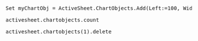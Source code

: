 <pre>
Set myChartObj = ActiveSheet.ChartObjects.Add(Left:=100, Width:=375, Top:=75, Height:=225)

activesheet.chartobjects.count

activesheet.chartobjects(1).delete
</pre>
